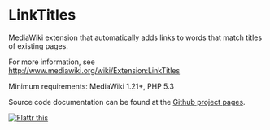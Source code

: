 LinkTitles
==========

MediaWiki extension that automatically adds links to words that match titles of existing pages.

For more information, see http://www.mediawiki.org/wiki/Extension:LinkTitles

Minimum requirements: MediaWiki 1.21+, PHP 5.3

Source code documentation can be found at the [Github project
pages](http://bovender.github.io/LinkTitles).

[![Flattr this](https://button.flattr.com/flattr-badge-large.png "Flattr this")](https://flattr.com/submit/auto?user_id=bovender&url=https%3A%2F%2Fgithub.com%2Fbovender%2FLinkTitles)
